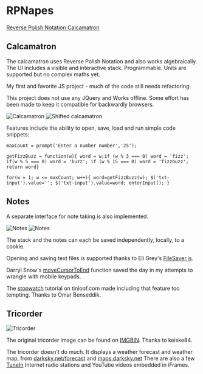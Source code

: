 # RPNapes

<!-- [Reverse Polish Notation Calcamatron](https://napesweaver.github.io/rpnapes/) -->
<a href="https://napesweaver.github.io/rpnapes/" target="_blank">Reverse Polish Notation Calcamatron</a>



## Calcamatron

The calcamatron uses Reverse Polish Notation and also works algebraically. The UI includes a visible and interactive stack. Programmable. Units are supported but no complex maths yet.

My first and favorite JS project - much of the code still needs refactoring.

This project does not use any JQuery and Works offline. Some effort has been made to keep it compatible for backwardly browsers.

![Calcamatron](images/screenshots/rpnapes.jpg)
![Shifted calcamatron](images/screenshots/rpnapes-2.jpg)

Features include the ability to open, save, load and run simple code snippets:

`maxCount = prompt('Enter a number number','25');`

`getFizzBuzz = function(w){ word = w;if (w % 3 === 0) word = 'fizz'; if(w % 5 === 0) word = 'buzz'; if (w % 15 === 0) word = 'fizzbuzz'; return word}`

`for(w = 1; w <= maxCount; w++){ word=getFizzBuzz(w); $('txt-input').value=''; $('txt-input').value=word; enterInput(); }`

## Notes
A separate interface for note taking is also implemented.

![Notes](images/screenshots/notes.jpg)
![Notes](images/screenshots/notes2.jpg)

The stack and the notes can each be saved independently, locally, to a cookie. 

Opening and saving text files is supported thanks to Eli Grey's [FileSaver.js](https://github.com/eligrey/FileSaver.js/).

Darryl Snow's [moveCursorToEnd](https://gist.github.com/darryl-snow/3990793) function saved the day in my attempts to wrangle with mobile keypads.

The [stopwatch](https://tinloof.com/blog/how-to-build-a-stopwatch-with-html-css-js-react-part-2/) tutorial on tinloof.com made including that feature too tempting. Thanks to Omar Benseddik.

## Tricorder

![Tricorder](images/screenshots/tricorder.jpg)

The original tricorder image can be found on [IMGBIN](https://imgbin.com/png/7Ay8HnU3/medical-tricorder-star-trek-x-prize-foundation-hypospray-png). Thanks to keiske84.

The tricorder doesn't do much. It displays a weather forecast and weather map, from [darksky.net/forecast](https://darksky.net/forecast) and [maps.darksky.net](https://maps.darksky.net) There are also a few [TuneIn](https://tunein.com/radio/home/) Internet radio stations and YouTube videos embedded in iFrames.